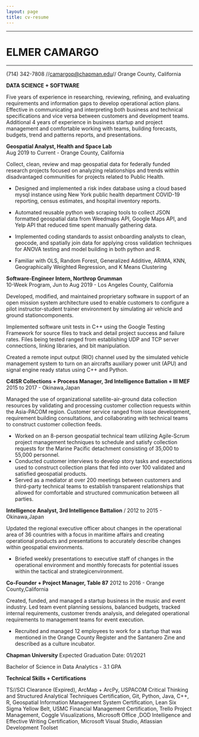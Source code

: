 ```yaml
---
layout: page
title: cv-resume
---
```


---
# ELMER CAMARGO
---

(714) 342-7808 //[camargop@chapman.edu](mailto:camargop@chapman.edu)// Orange County, California

**DATA SCIENCE + SOFTWARE**

Five years of experience in researching, reviewing, refining, and evaluating requirements and information gaps to develop operational action plans. Effective in communicating and interpreting both business and technical specifications and vice versa between customers and development teams. Additional 4 years of experience in business startup and project management and comfortable working with teams, building forecasts, budgets, trend and patterns reports, and presentations.

**Geospatial Analyst, Health and Space Lab**        
Aug 2019 to Current - Orange County, California

Collect, clean, review and map geospatial data for federally funded research projects focused on analyzing relationships and trends within disadvantaged communities for projects related to Public Health.

- Designed and implemented a risk index database using a cloud based mysql instance using New York public health department COVID-19 reporting, census estimates, and hospital inventory reports.  

- Automated reusable python web scraping tools to collect JSON formatted geospatial data from Weedmaps API, Google Maps API, and Yelp API that reduced time spent manually gathering data.

- Implemented coding standards to assist onboarding analysts to clean, geocode, and spatially join data for applying cross validation techniques for ANOVA testing and model building in both python and R.

- Familiar with OLS, Random Forest, Generalized Additive, ARIMA, KNN, Geographically Weighted Regression, and K Means Clustering

**Software-Engineer Intern, Northrop Grumman**  \
10-Week Program, Jun to Aug 2019 - Los Angeles County, California

Developed, modified, and maintained proprietary software in support of an open mission system architecture used to enable customers to configure a pilot instructor-student trainer environment by simulating air vehicle and ground stationcomponents.

Implemented software unit tests in C++ using the Google Testing Framework for source files to track and detail project success and failure rates. Files being tested ranged from establishing UDP and TCP server connections, linking libraries, and bit manipulation.

Created a remote input output (RIO) channel used by the simulated vehicle management system to turn on an aircrafts auxiliary power unit (APU) and signal engine ready status using C++ and Python.

**C4ISR Collections + Process Manager, 3rd Intelligence Battalion + III MEF**  \
2015 to 2017 - Okinawa,Japan

Managed the use of organizational satellite-air-ground data collection resources by validating and processing customer collection requests within the Asia-PACOM region. Customer service ranged from issue development, requirement building consultations, and collaborating with technical teams to construct customer collection feeds.

- Worked on an 8-person geospatial technical team utilizing Agile-Scrum project management techniques to schedule and satisfy collection requests for the Marine Pacific detachment consisting of 35,000 to 55,000 personnel.  <br />  
- Conducted customer interviews to develop story tasks and expectations used to construct collection plans that fed into over 100 validated and satisfied geospatial products.  <br />  
- Served as a mediator at over 200 meetings between customers and third-party technical teams to establish transparent relationships that allowed for comfortable and structured communication between all parties.  <br />  


**Intelligence Analyst, 3rd Intelligence Battalion**  /
2012 to 2015 - Okinawa,Japan

Updated the regional executive officer about changes in the operational area of 36 countries with a focus in maritime affairs and creating operational products and presentations to accurately describe changes within geospatial environments.

- Briefed weekly presentations to executive staff of changes in the operational environment and monthly forecasts for potential issues within the tactical and strategicenvironment.

**Co-Founder + Project Manager, Table 87**
2012 to 2016 - Orange County,California

Created, funded, and managed a startup business in the music and event industry. Led team event planning sessions, balanced budgets, tracked internal requirements, customer trends analysis, and delegated operational requirements to management teams for event execution.

- Recruited and managed 12 employees to work for a startup that was mentioned in the Orange County Register and the Santanero Zine and described as a culture incubator.

**Chapman University**
Expected Graduation Date: 01/2021

Bachelor of Science in Data Analytics - 3.1 GPA

**Technical Skills + Certifications**

TS//SCI Clearance (Expired), ArcMap + ArcPy, USPACOM Critical Thinking and Structured Analytical Techniques Certification, Git, Python, Java, C++, R, Geospatial Information Management System Certification, Lean Six Sigma Yellow Belt, USMC Financial Management Certification, Trello Project Management, Coggle Visualizations, Microsoft Office ,DOD Intelligence and Effective Writing Certification, Microsoft Visual Studio, Atlassian Development Toolset